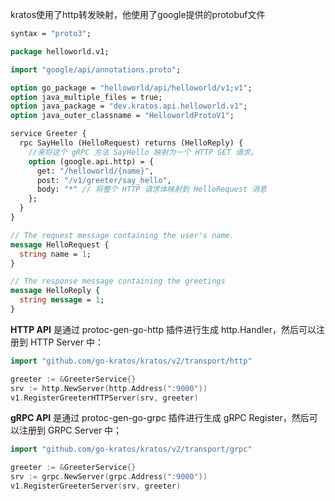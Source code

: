 kratos使用了http转发映射，他使用了google提供的protobuf文件

```protobuf
syntax = "proto3";

package helloworld.v1;

import "google/api/annotations.proto";

option go_package = "helloworld/api/helloworld/v1;v1";
option java_multiple_files = true;
option java_package = "dev.kratos.api.helloworld.v1";
option java_outer_classname = "HelloworldProtoV1";

service Greeter {
  rpc SayHello (HelloRequest) returns (HelloReply) {
  	//来将这个 gRPC 方法 SayHello 映射为一个 HTTP GET 请求。
    option (google.api.http) = {
      get: "/helloworld/{name}",
      post: "/v1/greeter/say_hello",
      body: "*"	// 将整个 HTTP 请求体映射到 HelloRequest 消息
    };
  }
}

// The request message containing the user's name.
message HelloRequest {
  string name = 1;
}

// The response message containing the greetings
message HelloReply {
  string message = 1;
}

```

**HTTP API** 是通过 protoc-gen-go-http 插件进行生成 http.Handler，然后可以注册到 HTTP Server 中：

```go
import "github.com/go-kratos/kratos/v2/transport/http"

greeter := &GreeterService{}
srv := http.NewServer(http.Address(":9000"))
v1.RegisterGreeterHTTPServer(srv, greeter)
```

**gRPC API** 是通过 protoc-gen-go-grpc 插件进行生成 gRPC Register，然后可以注册到 GRPC Server 中；

```go
import "github.com/go-kratos/kratos/v2/transport/grpc"

greeter := &GreeterService{}
srv := grpc.NewServer(grpc.Address(":9000"))
v1.RegisterGreeterServer(srv, greeter)
```

